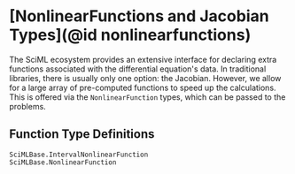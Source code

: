 # [NonlinearFunctions and Jacobian Types](@id nonlinearfunctions)

The SciML ecosystem provides an extensive interface for declaring extra functions
associated with the differential equation's data. In traditional libraries, there
is usually only one option: the Jacobian. However, we allow for a large array
of pre-computed functions to speed up the calculations. This is offered via the
`NonlinearFunction` types, which can be passed to the problems.

## Function Type Definitions

```@docs
SciMLBase.IntervalNonlinearFunction
SciMLBase.NonlinearFunction
```
